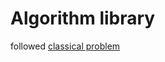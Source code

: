 # Algorithm library

followed [classical problem](https://blog.csdn.net/qq_46225886/article/details/108720536)
